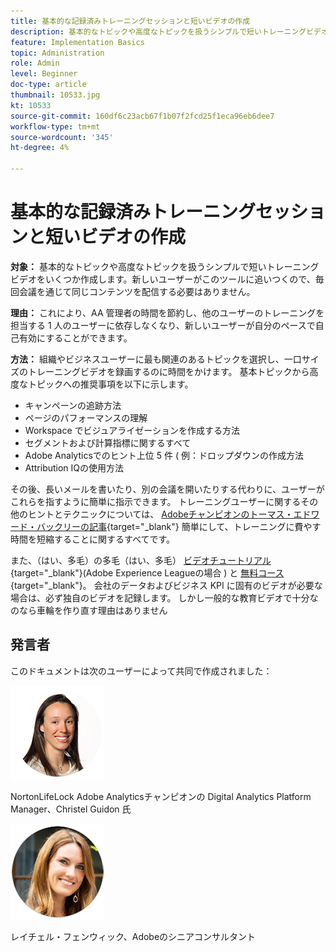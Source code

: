 ```yaml
---
title: 基本的な記録済みトレーニングセッションと短いビデオの作成
description: 基本的なトピックや高度なトピックを扱うシンプルで短いトレーニングビデオをいくつか作成します。新しいユーザーがこのツールに追いつくので、毎回会議を通じて同じコンテンツを配信する必要はありません。
feature: Implementation Basics
topic: Administration
role: Admin
level: Beginner
doc-type: article
thumbnail: 10533.jpg
kt: 10533
source-git-commit: 160df6c23acb67f1b07f2fcd25f1eca96eb6dee7
workflow-type: tm+mt
source-wordcount: '345'
ht-degree: 4%

---
```



# 基本的な記録済みトレーニングセッションと短いビデオの作成

**対象：** 基本的なトピックや高度なトピックを扱うシンプルで短いトレーニングビデオをいくつか作成します。新しいユーザーがこのツールに追いつくので、毎回会議を通じて同じコンテンツを配信する必要はありません。

**理由：** これにより、AA 管理者の時間を節約し、他のユーザーのトレーニングを担当する 1 人のユーザーに依存しなくなり、新しいユーザーが自分のペースで自己有効にすることができます。

**方法：** 組織やビジネスユーザーに最も関連のあるトピックを選択し、一口サイズのトレーニングビデオを録画するのに時間をかけます。 基本トピックから高度なトピックへの推奨事項を以下に示します。

* キャンペーンの追跡方法
* ページのパフォーマンスの理解
* Workspace でビジュアライゼーションを作成する方法
* セグメントおよび計算指標に関するすべて
* Adobe Analyticsでのヒント上位 5 件 ( 例：ドロップダウンの作成方法
* Attribution IQの使用方法

その後、長いメールを書いたり、別の会議を開いたりする代わりに、ユーザーがこれらを指すように簡単に指示できます。 トレーニングユーザーに関するその他のヒントとテクニックについては、 [Adobeチャンピオンのトーマス・エドワード・バックリーの記事](https://experienceleague.adobe.com/docs/analytics-learn/tutorials/administration/key-admin-skills/simplify-training-users.html?lang=ja){target=&quot;_blank&quot;} 簡単にして、トレーニングに費やす時間を短縮することに関するすべてです。

また、（はい、多毛）の多毛（はい、多毛） [ビデオチュートリアル](https://experienceleague.adobe.com/docs/analytics-learn/tutorials/overview.html?lang=ja){target=&quot;_blank&quot;}(Adobe Experience Leagueの場合 ) と [無料コース](https://experienceleague.adobe.com/?lang=en#dashboard/learning){target=&quot;_blank&quot;}。 会社のデータおよびビジネス KPI に固有のビデオが必要な場合は、必ず独自のビデオを記録します。 しかし一般的な教育ビデオで十分なのなら車輪を作り直す理由はありません

## 発言者

このドキュメントは次のユーザーによって共同で作成されました：

![Christel Guidon](assets/Christel-Headshot-150.png)

NortonLifeLock Adobe Analyticsチャンピオンの Digital Analytics Platform Manager、Christel Guidon 氏

![レイチェルフェンウィック](assets/Rachel-Fenwick-150.png)

レイチェル・フェンウィック、Adobeのシニアコンサルタント
